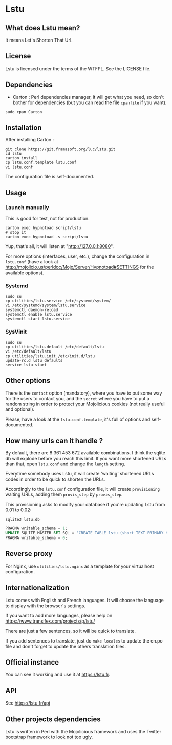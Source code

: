 # Lstu

## What does Lstu mean?

It means Let's Shorten That Url.

## License

Lstu is licensed under the terms of the WTFPL. See the LICENSE file.

## Dependencies

* Carton : Perl dependencies manager, it will get what you need, so don't bother for dependencies (but you can read the file `cpanfile` if you want).

```shell
sudo cpan Carton
```

## Installation
After installing Carton :

```shell
git clone https://git.framasoft.org/luc/lstu.git
cd lstu
carton install
cp lstu.conf.template lstu.conf
vi lstu.conf
```

The configuration file is self-documented.

## Usage

### Launch manually

This is good for test, not for production.

```
carton exec hypnotoad script/lstu
# stop it
carton exec hypnotoad -s script/lstu
```

Yup, that's all, it will listen at "http://127.0.0.1:8080".

For more options (interfaces, user, etc.), change the configuration in `lstu.conf` (have a look at http://mojolicio.us/perldoc/Mojo/Server/Hypnotoad#SETTINGS for the available options).

### Systemd

```
sudo su
cp utilities/lstu.service /etc/systemd/system/
vi /etc/systemd/system/lstu.service
systemctl daemon-reload
systemctl enable lstu.service
systemctl start lstu.service
```

### SysVinit

```
sudo su
cp utilities/lstu.default /etc/default/lstu
vi /etc/default/lstu
cp utilities/lstu.init /etc/init.d/lstu
update-rc.d lstu defaults
service lstu start
```

## Other options

There is the `contact` option (mandatory), where you have to put some way for the users to contact you, and the `secret` where you have to put a random string in order to protect your Mojolicious cookies (not really useful and optional).

Please, have a look at the `lstu.conf.template`, it's full of options and self-documented.

## How many urls can it handle ?

By default, there are 8 361 453 672 available combinations. I think the sqlite db will explode before you reach this limit. If you want more shortened URLs than that, open `lstu.conf` and change the `length` setting.

Everytime somebody uses Lstu, it will create 'waiting' shortened URLs codes in order to be quick to shorten the URLs.

Accordingly to the `lstu.conf` configuration file, it will create `provisioning` waiting URLs, adding them `provis_step` by `provis_step`.

This provisioning asks to modify your database if you're updating Lstu from 0.01 to 0.02:
```shell
sqlite3 lstu.db
```

```SQL
PRAGMA writable_schema = 1;
UPDATE SQLITE_MASTER SET SQL = 'CREATE TABLE lstu (short TEXT PRIMARY KEY, url TEXT, counter INTEGER, timestamp INTEGER)' WHERE NAME = 'lstu';
PRAGMA writable_schema = 0;
```

## Reverse proxy

For Nginx, use `utilities/lstu.nginx` as a template for your virtualhost configuration.

## Internationalization

Lstu comes with English and French languages. It will choose the language to display with the browser's settings.

If you want to add more languages, please help on <https://www.transifex.com/projects/p/lstu/>

There are just a few sentences, so it will be quick to translate.

If you add sentences to translate, just do `make locales` to update the en.po file and don't forget to update the others translation files.

## Official instance

You can see it working and use it at https://lstu.fr.

## API

See https://lstu.fr/api

## Other projects dependencies

Lstu is written in Perl with the Mojolicious framework and uses the Twitter bootstrap framework to look not too ugly.

